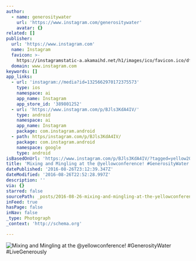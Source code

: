 ```yaml
---
author:
  - name: generositywater
    url: 'https://www.instagram.com/generositywater'
    avatar: {}
related: []
publisher:
  url: 'https://www.instagram.com'
  name: Instagram
  favicon: >-
    https://instagramstatic-a.akamaihd.net/h1/images/ico/favicon.ico/dfa85bb1fd63.ico
  domain: www.instagram.com
keywords: []
app_links:
  - url: 'instagram://media?id=1325662970172375573'
    type: ios
    namespace: ai
    app_name: Instagram
    app_store_id: '389801252'
  - url: 'https://www.instagram.com/p/BJls3KdA4IV/'
    type: android
    namespace: ai
    app_name: Instagram
    package: com.instagram.android
  - path: https/instagram.com/p/BJls3KdA4IV/
    package: com.instagram.android
    namespace: google
    type: android
isBasedOnUrl: 'https://www.instagram.com/p/BJls3KdA4IV/?tagged=yellow2016'
title: 'Mixing and Mingling at the @yellowconference! #GenerosityWater #LiveGenerously'
datePublished: '2016-08-26T23:12:39.347Z'
dateModified: '2016-08-26T22:52:28.997Z'
description: ''
via: {}
starred: false
sourcePath: _posts/2016-08-26-mixing-and-mingling-at-the-yellowconference-generositywat.md
inFeed: true
hasPage: false
inNav: false
_type: Photograph
_context: 'http://schema.org'

---
```

![Mixing and Mingling at the @yellowconference! #GenerosityWater #LiveGenerously](https://scontent.cdninstagram.com/t51.2885-15/sh0.08/e35/p640x640/14156209_1575599692746275_1195819549_n.jpg?ig_cache_key=MTMyNTY2Mjk3MDE3MjM3NTU3Mw%3D%3D.2)